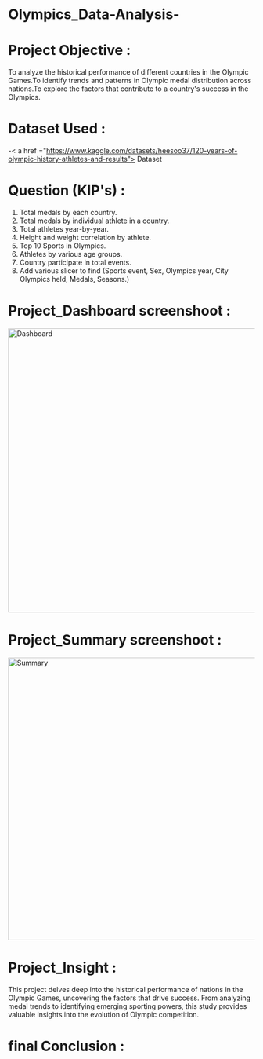 # Olympics_Data-Analysis-

# Project Objective :
To analyze the historical performance of different countries in the Olympic Games.To identify trends and patterns in Olympic medal distribution across nations.To explore the factors that contribute to a country's success in the Olympics.

# Dataset Used :

-< a href ="https://www.kaggle.com/datasets/heesoo37/120-years-of-olympic-history-athletes-and-results"> Dataset<a/>

# Question (KIP's) :

1.	Total medals by each country.
2.	Total medals by individual athlete in a country.
3.	Total athletes year-by-year.
4.	Height and weight correlation by athlete.
5.	Top 10 Sports in Olympics.
6.	Athletes by various age groups.
7.	Country participate in total events.
8.	Add various slicer to find (Sports event, Sex, Olympics year, City Olympics held, Medals, Seasons.)

# Project_Dashboard screenshoot :

<img width="579" alt="Dashboard " src="https://github.com/user-attachments/assets/1e98d5f1-d7bb-4466-9905-348f99fee2da" />

# Project_Summary screenshoot :

<img width="576" alt="Summary" src="https://github.com/user-attachments/assets/71d4bcc4-9b92-4715-880b-6da02c73548f" />

# Project_Insight :

This project delves deep into the historical performance of nations in the Olympic Games, uncovering the factors that drive success. From analyzing medal trends to identifying emerging sporting powers, this study provides valuable insights into the evolution of Olympic competition.

# final Conclusion :



